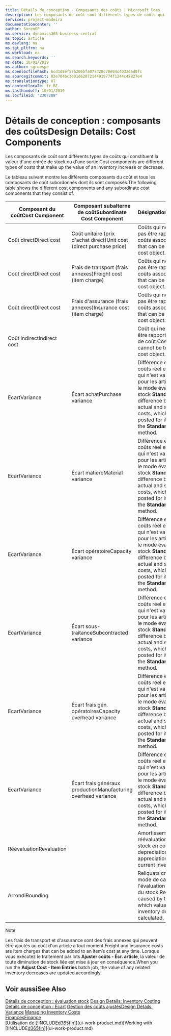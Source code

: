 ```yaml
---
title: Détails de conception - Composants des coûts | Microsoft Docs
description: Les composants de coût sont différents types de coûts qui constituent la valeur d'une entrée de stock ou d'une sortie.
services: project-madeira
documentationcenter: ''
author: SorenGP
ms.service: dynamics365-business-central
ms.topic: article
ms.devlang: na
ms.tgt_pltfrm: na
ms.workload: na
ms.search.keywords: ''
ms.date: 10/01/2019
ms.author: sgroespe
ms.openlocfilehash: 6cd1d8ef57a206bfa077d28c70e04c4032ead0fc
ms.sourcegitcommit: 02e704bc3e01d62072144919774f1244c42827e4
ms.translationtype: HT
ms.contentlocale: fr-BE
ms.lasthandoff: 10/01/2019
ms.locfileid: "2307289"
---
```

# <a name="design-details-cost-components"></a><span data-ttu-id="295ba-103">Détails de conception : composants des coûts</span><span class="sxs-lookup"><span data-stu-id="295ba-103">Design Details: Cost Components</span></span>
<span data-ttu-id="295ba-104">Les composants de coût sont différents types de coûts qui constituent la valeur d'une entrée de stock ou d'une sortie.</span><span class="sxs-lookup"><span data-stu-id="295ba-104">Cost components are different types of costs that make up the value of an inventory increase or decrease.</span></span>  

 <span data-ttu-id="295ba-105">Le tableau suivant montre les différents composants du coût et tous les composants de coût subordonnés dont ils sont composés.</span><span class="sxs-lookup"><span data-stu-id="295ba-105">The following table shows the different cost components and any subordinate cost components that they consist of.</span></span>  

|<span data-ttu-id="295ba-106">Composant du coût</span><span class="sxs-lookup"><span data-stu-id="295ba-106">Cost Component</span></span>|<span data-ttu-id="295ba-107">Composant subalterne de coût</span><span class="sxs-lookup"><span data-stu-id="295ba-107">Subordinate Cost Component</span></span>|<span data-ttu-id="295ba-108">Désignation</span><span class="sxs-lookup"><span data-stu-id="295ba-108">Description</span></span>|  
|--------------------|--------------------------------|---------------------------------------|  
|<span data-ttu-id="295ba-109">Coût direct</span><span class="sxs-lookup"><span data-stu-id="295ba-109">Direct cost</span></span>|<span data-ttu-id="295ba-110">Coût unitaire (prix d'achat direct)</span><span class="sxs-lookup"><span data-stu-id="295ba-110">Unit cost (direct purchase price)</span></span>|<span data-ttu-id="295ba-111">Coûts qui ne peuvent pas être rapportés à des coûts associés.</span><span class="sxs-lookup"><span data-stu-id="295ba-111">Cost that can be traced to a cost object.</span></span>|  
|<span data-ttu-id="295ba-112">Coût direct</span><span class="sxs-lookup"><span data-stu-id="295ba-112">Direct cost</span></span>|<span data-ttu-id="295ba-113">Frais de transport (frais annexes)</span><span class="sxs-lookup"><span data-stu-id="295ba-113">Freight cost (item charge)</span></span>|<span data-ttu-id="295ba-114">Coûts qui ne peuvent pas être rapportés à des coûts associés.</span><span class="sxs-lookup"><span data-stu-id="295ba-114">Cost that can be traced to a cost object.</span></span>|  
|<span data-ttu-id="295ba-115">Coût direct</span><span class="sxs-lookup"><span data-stu-id="295ba-115">Direct cost</span></span>|<span data-ttu-id="295ba-116">Frais d'assurance (frais annexes)</span><span class="sxs-lookup"><span data-stu-id="295ba-116">Insurance cost (item charge)</span></span>|<span data-ttu-id="295ba-117">Coûts qui ne peuvent pas être rapportés à des coûts associés.</span><span class="sxs-lookup"><span data-stu-id="295ba-117">Cost that can be traced to a cost object.</span></span>|  
|<span data-ttu-id="295ba-118">Coût indirect</span><span class="sxs-lookup"><span data-stu-id="295ba-118">Indirect cost</span></span>||<span data-ttu-id="295ba-119">Coût qui ne peut pas être rapporté à un objet de coût.</span><span class="sxs-lookup"><span data-stu-id="295ba-119">Cost that cannot be traced to a cost object.</span></span>|  
|<span data-ttu-id="295ba-120">Ecart</span><span class="sxs-lookup"><span data-stu-id="295ba-120">Variance</span></span>|<span data-ttu-id="295ba-121">Écart achat</span><span class="sxs-lookup"><span data-stu-id="295ba-121">Purchase variance</span></span>|<span data-ttu-id="295ba-122">Différence entre les coûts réel et standard, qui n'est validée que pour les articles utilisant le mode évaluation stock **Standard**.</span><span class="sxs-lookup"><span data-stu-id="295ba-122">The difference between actual and standard costs, which is only posted for items using the **Standard** costing method.</span></span>|  
|<span data-ttu-id="295ba-123">Ecart</span><span class="sxs-lookup"><span data-stu-id="295ba-123">Variance</span></span>|<span data-ttu-id="295ba-124">Écart matière</span><span class="sxs-lookup"><span data-stu-id="295ba-124">Material variance</span></span>|<span data-ttu-id="295ba-125">Différence entre les coûts réel et standard, qui n'est validée que pour les articles utilisant le mode évaluation stock **Standard**.</span><span class="sxs-lookup"><span data-stu-id="295ba-125">The difference between actual and standard costs, which is only posted for items using the **Standard** costing method.</span></span>|  
|<span data-ttu-id="295ba-126">Ecart</span><span class="sxs-lookup"><span data-stu-id="295ba-126">Variance</span></span>|<span data-ttu-id="295ba-127">Écart opératoire</span><span class="sxs-lookup"><span data-stu-id="295ba-127">Capacity variance</span></span>|<span data-ttu-id="295ba-128">Différence entre les coûts réel et standard, qui n'est validée que pour les articles utilisant le mode évaluation stock **Standard**.</span><span class="sxs-lookup"><span data-stu-id="295ba-128">The difference between actual and standard costs, which is only posted for items using the **Standard** costing method.</span></span>|  
|<span data-ttu-id="295ba-129">Ecart</span><span class="sxs-lookup"><span data-stu-id="295ba-129">Variance</span></span>|<span data-ttu-id="295ba-130">Écart sous-traitance</span><span class="sxs-lookup"><span data-stu-id="295ba-130">Subcontracted variance</span></span>|<span data-ttu-id="295ba-131">Différence entre les coûts réel et standard, qui n'est validée que pour les articles utilisant le mode évaluation stock **Standard**.</span><span class="sxs-lookup"><span data-stu-id="295ba-131">The difference between actual and standard costs, which is only posted for items using the **Standard** costing method.</span></span>|  
|<span data-ttu-id="295ba-132">Ecart</span><span class="sxs-lookup"><span data-stu-id="295ba-132">Variance</span></span>|<span data-ttu-id="295ba-133">Écart frais gén. opératoires</span><span class="sxs-lookup"><span data-stu-id="295ba-133">Capacity overhead variance</span></span>|<span data-ttu-id="295ba-134">Différence entre les coûts réel et standard, qui n'est validée que pour les articles utilisant le mode évaluation stock **Standard**.</span><span class="sxs-lookup"><span data-stu-id="295ba-134">The difference between actual and standard costs, which is only posted for items using the **Standard** costing method.</span></span>|  
|<span data-ttu-id="295ba-135">Ecart</span><span class="sxs-lookup"><span data-stu-id="295ba-135">Variance</span></span>|<span data-ttu-id="295ba-136">Écart frais généraux production</span><span class="sxs-lookup"><span data-stu-id="295ba-136">Manufacturing overhead variance</span></span>|<span data-ttu-id="295ba-137">Différence entre les coûts réel et standard, qui n'est validée que pour les articles utilisant le mode évaluation stock **Standard**.</span><span class="sxs-lookup"><span data-stu-id="295ba-137">The difference between actual and standard costs, which is only posted for items using the **Standard** costing method.</span></span>|  
|<span data-ttu-id="295ba-138">Réévaluation</span><span class="sxs-lookup"><span data-stu-id="295ba-138">Revaluation</span></span>||<span data-ttu-id="295ba-139">Amortissement ou réévaluation de la valeur stock en cours.</span><span class="sxs-lookup"><span data-stu-id="295ba-139">A depreciation or appreciation of the current inventory value.</span></span>|  
|<span data-ttu-id="295ba-140">Arrondi</span><span class="sxs-lookup"><span data-stu-id="295ba-140">Rounding</span></span>||<span data-ttu-id="295ba-141">Reliquats créés par le mode de calcul de l'évaluation des sorties du stock.</span><span class="sxs-lookup"><span data-stu-id="295ba-141">Residuals caused by the way in which valuation of inventory decreases are calculated.</span></span>|  

> [!NOTE]  
>  <span data-ttu-id="295ba-142">Les frais de transport et d'assurance sont des frais annexes qui peuvent être ajoutés au coût d'un article à tout moment.</span><span class="sxs-lookup"><span data-stu-id="295ba-142">Freight and insurance costs are item charges that can be added to an item’s cost at any time.</span></span> <span data-ttu-id="295ba-143">Lorsque vous exécutez le traitement par lots **Ajuster coûts - Écr. article**, la valeur de toute diminution de stock liée est mise à jour en conséquence.</span><span class="sxs-lookup"><span data-stu-id="295ba-143">When you run the **Adjust Cost - Item Entries** batch job, the value of any related inventory decreases are updated accordingly.</span></span>  

## <a name="see-also"></a><span data-ttu-id="295ba-144">Voir aussi</span><span class="sxs-lookup"><span data-stu-id="295ba-144">See Also</span></span>  
 <span data-ttu-id="295ba-145">[Détails de conception : évaluation stock](design-details-inventory-costing.md) </span><span class="sxs-lookup"><span data-stu-id="295ba-145">[Design Details: Inventory Costing](design-details-inventory-costing.md) </span></span>  
 <span data-ttu-id="295ba-146">[Détails de conception : Ecart](design-details-variance.md) [Gestion des coûts ajustés](finance-manage-inventory-costs.md)</span><span class="sxs-lookup"><span data-stu-id="295ba-146">[Design Details: Variance](design-details-variance.md) [Managing Inventory Costs](finance-manage-inventory-costs.md)</span></span>  
 [<span data-ttu-id="295ba-147">Finances</span><span class="sxs-lookup"><span data-stu-id="295ba-147">Finance</span></span>](finance.md)  
 <span data-ttu-id="295ba-148">[Utilisation de [!INCLUDE[d365fin](includes/d365fin_md.md)]](ui-work-product.md)</span><span class="sxs-lookup"><span data-stu-id="295ba-148">[Working with [!INCLUDE[d365fin](includes/d365fin_md.md)]](ui-work-product.md)</span></span>  
